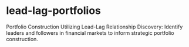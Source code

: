 # lead-lag-portfolios
Portfolio Construction Utilizing Lead-Lag Relationship Discovery: Identify leaders and followers in financial markets to inform strategic portfolio construction.
